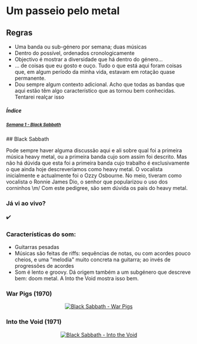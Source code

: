 # Um passeio pelo metal

## Regras
* Uma banda ou sub-género por semana; duas músicas
* Dentro do possível, ordenados cronologicamente
* Objectivo é mostrar a diversidade que há dentro do género...
* ... de coisas que eu gosto e ouço. Tudo o que está aqui foram coisas que, em algum período da minha vida, estavam em rotação quase permanente.
* Dou sempre algum contexto adicional. Acho que todas as bandas que aqui estão têm algo característico que as tornou bem conhecidas. Tentarei realçar isso

##### Índice

##### [<small>Semana 1 - Black Sabbath</small>](#sem1)  

<a name="sem1"/>
## Black Sabbath

Pode sempre haver alguma discussão aqui e ali sobre qual foi a primeira música heavy metal, ou a primeira banda cujo som assim foi descrito. Mas não há dúvida que esta foi a primeira banda cujo trabalho é exclusivamente o que ainda hoje descreveríamos como heavy metal. O vocalista inicialmente e actualmente foi o Ozzy Osbourne. No meio, tiveram como vocalista o Ronnie James Dio, o senhor que popularizou o uso dos corninhos \m/ Com este pedigree, são sem dúvida os pais do heavy metal.

### Já vi ao vivo?
:heavy_check_mark:

### Características do som:
* Guitarras pesadas
* Músicas são feitas de riffs: sequências de notas, ou com acordes pouco cheios, e uma "melodia" muito concreta na guitarra; ao invés de progressões de acordes
* Som é lento e groovy. Dá origem também a um subgénero que descreve bem: doom metal. A Into the Void mostra isso bem.

### War Pigs (1970)
<div align="center">
  <a href="https://www.youtube.com/watch?v=LQUXuQ6Zd9w"><img src="https://img.youtube.com/vi/LQUXuQ6Zd9w/0.jpg" alt="Black Sabbath - War Pigs" target="_blank"></a>
</div>

### Into the Void (1971)
<div align="center">
  <a href="https://www.youtube.com/watch?v=xx6IwshTL6M"><img src="https://img.youtube.com/vi/xx6IwshTL6M/0.jpg" alt="Black Sabbath - Into the Void" target="_blank"></a>
</div>


